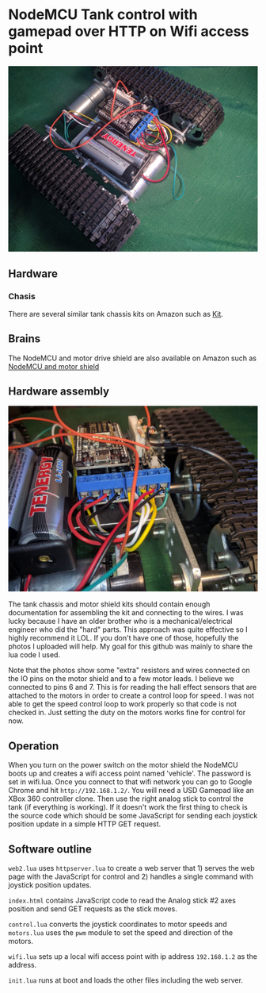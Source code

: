 
# NodeMCU Tank control with gamepad over HTTP on Wifi access point

![Tank](tankmain.jpg?raw=true "Tank")

## Hardware

### Chasis

There are several similar tank chassis kits on Amazon such as [Kit](https://www.amazon.com/Tracked-Platform-Aluminum-Chassis-Arduino/dp/B0746FTL9Z/ref=sr_1_fkmr2_3?ie=UTF8&qid=1524948074&sr=8-3-fkmr2&keywords=nodemcu+tank+chassis).

## Brains

The NodeMCU and motor drive shield are also available on Amazon such as [NodeMCU and motor shield](https://www.amazon.com/KOOKYE-ESP8266-ESP-12E-NodeMcu-Expansion/dp/B01C6MR62E/ref=sr_1_9?s=hi&ie=UTF8&qid=1524948220&sr=1-9&keywords=nodemcu)

## Hardware assembly

![Motor shield](shield.jpg?raw=true "Shield")

The tank chassis and motor shield kits should contain enough documentation for assembling the kit and connecting to the wires.  I was lucky because I have an older brother who is a mechanical/electrical engineer who did the "hard" parts.  This approach was quite effective so I highly recommend it LOL.  If you don't have one of those, hopefully the photos I uploaded will help.  My goal for this github was mainly to share the lua code I used.

Note that the photos show some "extra" resistors and wires connected on the IO pins on the motor shield and to a few motor leads.  I believe we connected to pins 6 and 7. This is for reading the hall effect sensors that are attached to the motors in order to create a control loop for speed.  I was not able to get the speed control loop to work properly so that code is not checked in.  Just setting the duty on the motors works fine for control for now.  

## Operation

When you turn on the power switch on the motor shield the NodeMCU boots up and creates a wifi access point named 'vehicle'.  The password is set in wifi.lua.  Once you connect to that wifi network you can go to Google Chrome and hit `http://192.168.1.2/`.  You will need a USD Gamepad like an XBox 360 controller clone.  Then use the right analog stick to control the tank (if everything is working).  If it doesn't work the first thing to check is the source code which should be some JavaScript for sending each joystick position update in a simple HTTP GET request.

## Software outline

`web2.lua` uses `httpserver.lua` to create a web server that 1) serves the web page with the JavaScript for control
and 2) handles a single command with joystick position updates.

`index.html` contains JavaScript code to read the Analog stick #2 axes position and send GET requests as the stick moves.

`control.lua` converts the joystick coordinates to motor speeds and `motors.lua` uses the `pwm` module to set the
speed and direction of the motors.

`wifi.lua` sets up a local wifi access point with ip address `192.168.1.2` as the address.

`init.lua` runs at boot and loads the other files including the web server.

